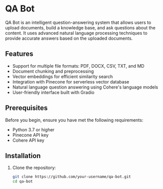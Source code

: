 # QA Bot

QA Bot is an intelligent question-answering system that allows users to upload documents, build a knowledge base, and ask questions about the content. It uses advanced natural language processing techniques to provide accurate answers based on the uploaded documents.

## Features
- Support for multiple file formats: PDF, DOCX, CSV, TXT, and MD
- Document chunking and preprocessing
- Vector embeddings for efficient similarity search
- Integration with Pinecone for serverless vector database
- Natural language question answering using Cohere's language models
- User-friendly interface built with Gradio

## Prerequisites
Before you begin, ensure you have met the following requirements:
- Python 3.7 or higher
- Pinecone API key
- Cohere API key

## Installation

1. Clone the repository:
   ```bash
   git clone https://github.com/your-username/qa-bot.git
   cd qa-bot
